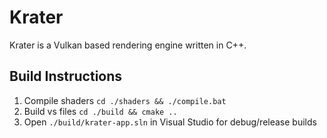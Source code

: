 # Krater

Krater is a Vulkan based rendering engine written in C++.

## Build Instructions

1. Compile shaders `cd ./shaders && ./compile.bat`
2. Build vs files `cd ./build && cmake ..`
3. Open `./build/krater-app.sln` in Visual Studio for debug/release builds